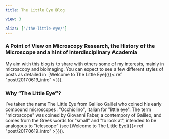 ```yaml
---
title: The Little Eye Blog

view: 3

alias: ["/the-little-eye/"]
---
```


### A Point of View on Microscopy Research, the History of the Microscope and a hint of Interdisciplinary Academia

My aim with this blog is to share with others some of my interests, mainly in microscopy and bioimaging. You can expect to see a few different styles of posts as detailed in  [Welcome to The Little Eye]({{< ref "post/20170619_intro" >}}).

### Why “The Little Eye”?

I’ve taken the name The Little Eye from Galileo Galilei who coined his early compound microscopes: "Occhiolino", Italian for "little eye". The term "microscope" was coined by Giovanni Faber, a contempory of Galileo, and comes from the Greek words for "small" and "to look at", intended to be analogous to "telescope" (see [Welcome to The Little Eye]({{< ref "post/20170619_intro" >}})).
